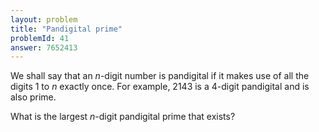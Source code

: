 ```yaml
---
layout: problem
title: "Pandigital prime"
problemId: 41
answer: 7652413
---
```

We shall say that an *n*-digit number is pandigital if it makes use of all the digits 1 to *n* exactly once. For example, 2143 is a 4-digit pandigital and is also prime.

What is the largest *n*-digit pandigital prime that exists?
